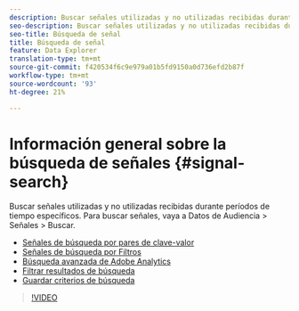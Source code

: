 ```yaml
---
description: Buscar señales utilizadas y no utilizadas recibidas durante períodos de tiempo específicos. Para buscar señales, vaya a Datos de Audiencia > Señales > Buscar.
seo-description: Buscar señales utilizadas y no utilizadas recibidas durante períodos de tiempo específicos. Para buscar señales, vaya a Datos de Audiencia > Señales > Buscar.
seo-title: Búsqueda de señal
title: Búsqueda de señal
feature: Data Explorer
translation-type: tm+mt
source-git-commit: f420534f6c9e979a01b5fd9150a0d736efd2b87f
workflow-type: tm+mt
source-wordcount: '93'
ht-degree: 21%

---
```



# Información general sobre la búsqueda de señales {#signal-search}

Buscar señales utilizadas y no utilizadas recibidas durante períodos de tiempo específicos. Para buscar señales, vaya a Datos de Audiencia > Señales > Buscar.

* [Señales de búsqueda por pares de clave-valor](/help/using/features/data-explorer/data-explorer-signals-search/data-explorer-search-pairs.md)
* [Señales de búsqueda por Filtros](/help/using/features/data-explorer/data-explorer-signals-search/data-explorer-search-filters.md)
* [Búsqueda avanzada de Adobe Analytics](/help/using/features/data-explorer/data-explorer-signals-search/data-explorer-search-analytics.md)
* [Filtrar resultados de búsqueda](/help/using/features/data-explorer/data-explorer-signals-search/data-explorer-filter-results.md)
* [Guardar criterios de búsqueda](/help/using/features/data-explorer/data-explorer-signals-search/data-explorer-save-search.md)

>[!VIDEO](https://video.tv.adobe.com/v/25148/)
